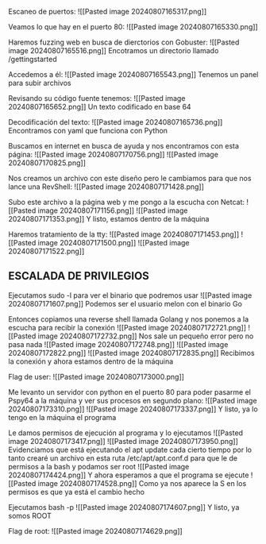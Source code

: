 Escaneo de puertos:
![[Pasted image 20240807165317.png]]

Veamos lo que hay en el puerto 80:
![[Pasted image 20240807165330.png]]

Haremos fuzzing web en busca de dierctorios con Gobuster:
![[Pasted image 20240807165516.png]]
Encotramos un directorio llamado /gettingstarted

Accedemos a él:
![[Pasted image 20240807165543.png]]
Tenemos un panel para subir archivos

Revisando su código fuente tenemos:
![[Pasted image 20240807165652.png]]
Un texto codificado en base 64

Decodificación del texto:
![[Pasted image 20240807165736.png]]
Encontramos con yaml que funciona con Python

Buscamos en internet en busca de ayuda y nos encontramos con esta página:
![[Pasted image 20240807170756.png]]
![[Pasted image 20240807170825.png]]

Nos creamos un archivo con este diseño pero le cambiamos para que nos lance una RevShell:
![[Pasted image 20240807171428.png]]

Subo este archivo a la página web y me pongo a la escucha con Netcat:
![[Pasted image 20240807171156.png]]
![[Pasted image 20240807171353.png]]
Y listo, estamos dentro de la máquina

Haremos tratamiento de la tty:
![[Pasted image 20240807171453.png]]
![[Pasted image 20240807171500.png]]
![[Pasted image 20240807171522.png]]

## ESCALADA DE PRIVILEGIOS

Ejecutamos sudo -l para ver el binario que podremos usar 
![[Pasted image 20240807171607.png]]
Podemos ser el usuario melon con el binario Go

Entonces copiamos una reverse shell llamada Golang y nos ponemos a la escucha para recibir la conexión
![[Pasted image 20240807172721.png]]
![[Pasted image 20240807172732.png]]
Nos sale un pequeño error pero no pasa nada
![[Pasted image 20240807172748.png]]
![[Pasted image 20240807172822.png]]
![[Pasted image 20240807172835.png]]
Recibimos la conexión y ahora estamos dentro de la máquina

Flag de user:
![[Pasted image 20240807173000.png]]

Me levanto un servidor con python en el puerto 80 para poder pasarme el Pspy64 a la máquina y ver sus procesos en segundo plano:
![[Pasted image 20240807173310.png]]
![[Pasted image 20240807173337.png]]
Y listo, ya lo tengo en la máquina el programa

Le damos permisos de ejecución al programa y lo ejecutamos ![[Pasted image 20240807173417.png]]
![[Pasted image 20240807173950.png]]
Evidenciamos que está ejecutando el apt update cada cierto tiempo por lo tanto crearé un archivo en esta ruta /etc/apt/apt.conf.d para que le de permisos a la bash y podamos ser root
![[Pasted image 20240807174424.png]]
Y ahora esperamos a que el programa se ejecute
![[Pasted image 20240807174528.png]]
Como ya nos aparece la S en los permisos es que ya está el cambio hecho

Ejecutamos bash -p
![[Pasted image 20240807174607.png]]
Y listo, ya somos ROOT

Flag de root:
![[Pasted image 20240807174629.png]]
